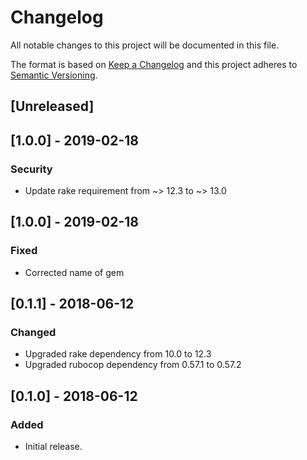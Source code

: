 # Changelog
All notable changes to this project will be documented in this file.

The format is based on [Keep a Changelog](http://keepachangelog.com/en/1.0.0/)
and this project adheres to [Semantic Versioning](http://semver.org/spec/v2.0.0.html).

## [Unreleased]

## [1.0.0] - 2019-02-18

### Security
- Update rake requirement from ~> 12.3 to ~> 13.0

## [1.0.0] - 2019-02-18

### Fixed
- Corrected name of gem

## [0.1.1] - 2018-06-12

### Changed
- Upgraded rake dependency from 10.0 to 12.3
- Upgraded rubocop dependency from 0.57.1 to 0.57.2

## [0.1.0] - 2018-06-12

### Added
- Initial release.
